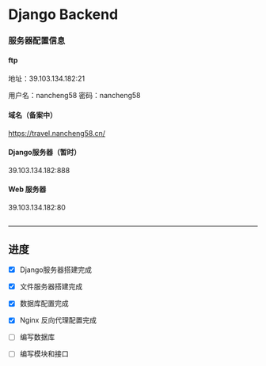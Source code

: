 # Django Backend
### 服务器配置信息

#### ftp 

地址：39.103.134.182:21   

用户名：nancheng58 密码：nancheng58

#### 域名（备案中）

https://travel.nancheng58.cn/



#### Django服务器（暂时）

39.103.134.182:888

#### Web 服务器

39.103.134.182:80

## 

------



## 进度

- [x] Django服务器搭建完成

- [x] 文件服务器搭建完成

- [x] 数据库配置完成

- [x] Nginx 反向代理配置完成

- [ ] 编写数据库 

- [ ] 编写模块和接口